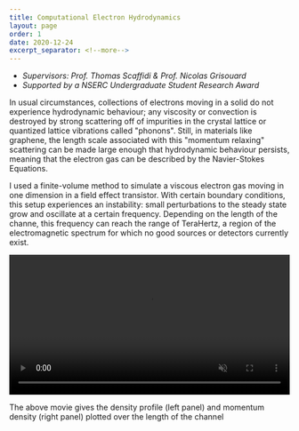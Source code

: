 ```yaml
---
title: Computational Electron Hydrodynamics
layout: page
order: 1
date: 2020-12-24
excerpt_separator: <!--more-->
---
```

- *Supervisors: Prof. Thomas Scaffidi & Prof. Nicolas Grisouard*
- *Supported by a NSERC Undergraduate Student Research Award*

In usual circumstances, collections of electrons moving in a solid do not experience hydrodynamic behaviour; any viscosity or convection is destroyed by strong scattering off of impurities in the crystal lattice or quantized lattice vibrations called "phonons".  Still, in  materials like graphene, the length scale associated with this "momentum relaxing" scattering can be made large enough that hydrodynamic behaviour persists, meaning that the electron gas can be described by the Navier-Stokes Equations.

I used a finite-volume method to simulate a viscous electron gas moving in one dimension in a field effect transistor.  With certain boundary conditions, this setup experiences an instability: small perturbations to the steady state grow and oscillate at a certain frequency.  Depending on the length of the channe, this frequency can reach the range of TeraHertz, a region of the electromagnetic spectrum for which no good sources or detectors currently exist.


<div style="margin-top:10px;margin-bottom:10px" >
<video width = "100%" muted autoplay loop src="/research_projects/test.mp4">
</video>
</div>


<!--more-->
The above movie gives the density profile (left panel) and momentum density (right panel) plotted over the length of the channel
